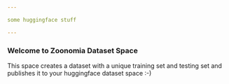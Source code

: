 ```yaml
---

some huggingface stuff

---
```


### Welcome to Zoonomia Dataset Space

This space creates a dataset with a unique training set and testing set and publishes it to your huggingface dataset space :-) 


